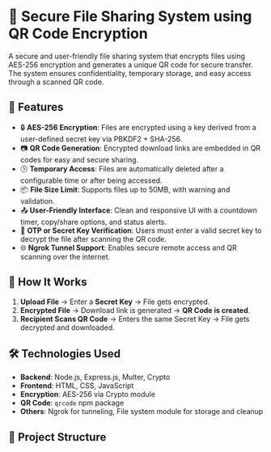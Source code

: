# 🔐 Secure File Sharing System using QR Code Encryption

A secure and user-friendly file sharing system that encrypts files using AES-256 encryption and generates a unique QR code for secure transfer. The system ensures confidentiality, temporary storage, and easy access through a scanned QR code.

## 📌 Features

- 🔒 **AES-256 Encryption**: Files are encrypted using a key derived from a user-defined secret key via PBKDF2 + SHA-256.
- 📷 **QR Code Generation**: Encrypted download links are embedded in QR codes for easy and secure sharing.
- 🕒 **Temporary Access**: Files are automatically deleted after a configurable time or after being accessed.
- 📦 **File Size Limit**: Supports files up to 50MB, with warning and validation.
- 📤 **User-Friendly Interface**: Clean and responsive UI with a countdown timer, copy/share options, and status alerts.
- 🔐 **OTP or Secret Key Verification**: Users must enter a valid secret key to decrypt the file after scanning the QR code.
- 🌐 **Ngrok Tunnel Support**: Enables secure remote access and QR scanning over the internet.

## 🚀 How It Works

1. **Upload File** → Enter a **Secret Key** → File gets encrypted.
2. **Encrypted File** → Download link is generated → **QR Code is created**.
3. **Recipient Scans QR Code** → Enters the same Secret Key → File gets decrypted and downloaded.

## 🛠️ Technologies Used

- **Backend**: Node.js, Express.js, Multer, Crypto
- **Frontend**: HTML, CSS, JavaScript
- **Encryption**: AES-256 via Crypto module
- **QR Code**: `qrcode` npm package
- **Others**: Ngrok for tunneling, File system module for storage and cleanup

## 📂 Project Structure

